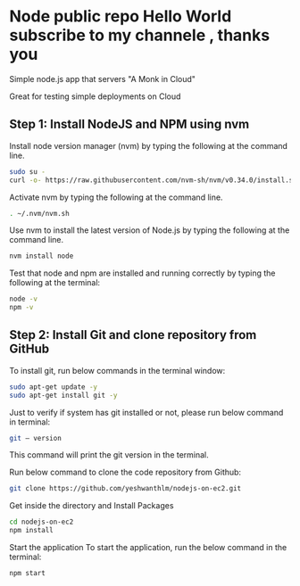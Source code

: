 # Node public repo Hello World subscribe to my channele , thanks you

Simple node.js app that servers "A Monk in Cloud"

Great for testing simple deployments on Cloud

## Step 1: Install NodeJS and NPM using nvm
Install node version manager (nvm) by typing the following at the command line.

```bash
sudo su -
curl -o- https://raw.githubusercontent.com/nvm-sh/nvm/v0.34.0/install.sh | bash
```
Activate nvm by typing the following at the command line.

```bash
. ~/.nvm/nvm.sh
```

Use nvm to install the latest version of Node.js by typing the following at the command line.

```bash
nvm install node
```

Test that node and npm are installed and running correctly by typing the following at the terminal:

```bash
node -v
npm -v
```

## Step 2: Install Git and clone repository from GitHub
To install git, run below commands in the terminal window:

```bash
sudo apt-get update -y
sudo apt-get install git -y
```

Just to verify if system has git installed or not, please run below command in terminal:
```bash
git — version
```

This command will print the git version in the terminal.

Run below command to clone the code repository from Github:

```bash
git clone https://github.com/yeshwanthlm/nodejs-on-ec2.git
```

Get inside the directory and Install Packages

```bash
cd nodejs-on-ec2
npm install
```

Start the application
To start the application, run the below command in the terminal:

```bash
npm start
```

